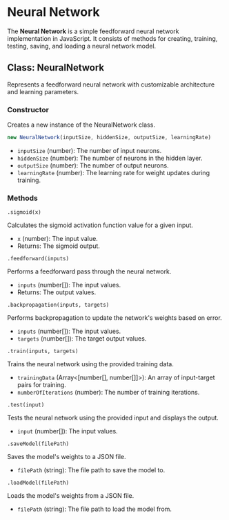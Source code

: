 # Neural Network

The **Neural Network** is a simple feedforward neural network implementation in JavaScript. It consists of methods for creating, training, testing, saving, and loading a neural network model.

## Class: NeuralNetwork

Represents a feedforward neural network with customizable architecture and learning parameters.

### Constructor

Creates a new instance of the NeuralNetwork class.

```js
new NeuralNetwork(inputSize, hiddenSize, outputSize, learningRate)
```

* `inputSize` (number): The number of input neurons.
* `hiddenSize` (number): The number of neurons in the hidden layer.
* `outputSize` (number): The number of output neurons.
* `learningRate` (number): The learning rate for weight updates during training.

### Methods

`.sigmoid(x)`

Calculates the sigmoid activation function value for a given input.

* `x` (number): The input value.
* Returns: The sigmoid output.

`.feedforward(inputs)`

Performs a feedforward pass through the neural network.

* `inputs` (number[]): The input values.
* Returns: The output values.

`.backpropagation(inputs, targets)`

Performs backpropagation to update the network's weights based on error.

* `inputs` (number[]): The input values.
* `targets` (number[]): The target output values.

`.train(inputs, targets)`

Trains the neural network using the provided training data.

* `trainingData` (Array<[number[], number[]]>): An array of input-target pairs for training.
* `numberOfIterations` (number): The number of training iterations.

`.test(input)`

Tests the neural network using the provided input and displays the output.

* `input` (number[]): The input values.

`.saveModel(filePath)`

Saves the model's weights to a JSON file.

* `filePath` (string): The file path to save the model to.

`.loadModel(filePath)`

Loads the model's weights from a JSON file.

* `filePath` (string): The file path to load the model from.

